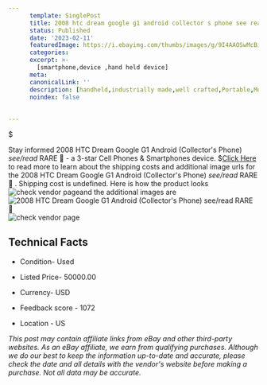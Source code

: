 ```yaml
---
      template: SinglePost
      title: 2008 htc dream google g1 android collector s phone see read rare 
      status: Published
      date: '2023-02-11'
      featuredImage: https://i.ebayimg.com/thumbs/images/g/9I4AAOSwMcBiH-LG/s-l225.jpg
      categories: 
      excerpt: >-
        [smartphone,device ,hand held device]
      meta:
      canonicalLink: ''
      description: [handheld,industrially made,well crafted,Portable,Mobile,Compact,Convenient,Lightweight,Maneuverable,Man-portable,Miniature,Carriable,Hand-held,Light,Holdable,Transportable,Mobile device,Pocket-sized,On-the-go,Wireless,Cordless,Compact size,Convenient size, smartphone,device ,hand held device]
      noindex: false
      
        
---
```

$

Stay informed 2008 HTC Dream Google G1 Android (Collector's Phone) *see/read* RARE 💎  - a 3-star Cell Phones & Smartphones device.
$[Click Here](https://www.ebay.com/itm/325080788266?hash=item4bb0532d2a%3Ag%3A9I4AAOSwMcBiH-LG&mkevt=1&mkcid=1&mkrid=711-53200-19255-0&campid=%253CePNCampaignId%253E&customid=%253CreferenceId%253E&toolid=10049) to read more to learn about the shipping costs and additional image urls for the 2008 HTC Dream Google G1 Android (Collector's Phone) *see/read* RARE 💎 . Shipping cost is undefined. Here is how the product looks ![check vendor page](https://i.ebayimg.com/thumbs/images/g/9I4AAOSwMcBiH-LG/s-l225.jpg)and the additional images are![2008 HTC Dream Google G1 Android (Collector's Phone) *see/read* RARE 💎 ](https://i.ebayimg.com/images/g/9I4AAOSwMcBiH-LG/s-l1600.jpg)![check vendor page](https://origin-galleryplus.ebayimg.com/ws/web/325080788266_2_0_1/225x225.jpg,https://origin-galleryplus.ebayimg.com/ws/web/325080788266_3_0_1/225x225.jpg,https://origin-galleryplus.ebayimg.com/ws/web/325080788266_4_0_1/225x225.jpg,https://origin-galleryplus.ebayimg.com/ws/web/325080788266_5_0_1/225x225.jpg,https://origin-galleryplus.ebayimg.com/ws/web/325080788266_6_0_1/225x225.jpg,https://origin-galleryplus.ebayimg.com/ws/web/325080788266_7_0_1/225x225.jpg,https://origin-galleryplus.ebayimg.com/ws/web/325080788266_8_0_1/225x225.jpg,https://origin-galleryplus.ebayimg.com/ws/web/325080788266_9_0_1/225x225.jpg)



 ## Technical Facts 



     
      

 - Condition- Used 


      

 - Listed Price- 50000.00 


      

 - Currency- USD 


      

 - Feedback score - 1072 


      

 - Location - US 


      
      

 *_This post may contain affiliate links from eBay and other third-party websites. As an eBay affiliate, we earn from qualifying purchases. Although we do our best to keep the information up-to-date and accurate, please check the date and all details with the vendor's website before making a purchase. Not all data may be accurate._*






